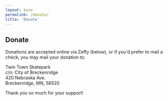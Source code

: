 ```yaml
---
layout: base
permalink: /donate/
title: 'Donate'
---
```


<div class="donate">
<div class="info-section__text">
<h2>Donate</h2>
<p>Donations are accepted online via Zeffy (below), or if you'd prefer to mail a check, you may mail your donation to:</p>
<div class="donate-address"><p>Twin Town Skatepark<br />c/o: City of Breckenridge<br />420 Nebraska Ave.<br />Breckenridge, MN, 56520</p></div>
<p>Thank you so much for your support!</p>
</div>
<div class="iframe-container" style="position:relative;overflow:hidden;"> <iframe title='Donation form powered by Zeffy' style='position: absolute; border: 0; top:0;left:0;bottom:0;right:0;width:100%;height:100%' src='https://www.zeffy.com/peer-to-peer/make-phase-2-of-twin-town-skate-park-a-reality' allowpaymentrequest allowTransparency="true"></iframe></div>
</div>
